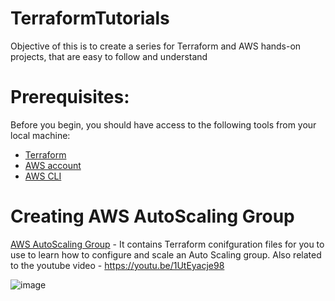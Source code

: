 # TerraformTutorials

Objective of this is to create a series for Terraform and AWS hands-on projects, that are easy to follow and understand

# **Prerequisites:**
Before you begin, you should have access to the following tools from your local machine: 

- [Terraform](https://developer.hashicorp.com/terraform/tutorials/aws-get-started/install-cli) 
- [AWS account](https://aws.amazon.com/) 
- [AWS CLI](https://docs.aws.amazon.com/cli/latest/userguide/getting-started-install.html)

# Creating AWS AutoScaling Group
[AWS AutoScaling Group](https://github.com/OklenCodes/Terraform-AWS-Tutorials/tree/main/AutoScalingGroup) - It contains Terraform conifguration files for you to use to learn how to configure and scale an Auto Scaling group. Also related to the youtube video - https://youtu.be/1UtEyacje98

![image](https://github.com/user-attachments/assets/fed3f73d-1f9a-4f21-9a04-0c4014382052)


